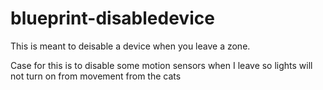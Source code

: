 # blueprint-disabledevice

This is meant to deisable a device when you leave a zone.

Case for this is to disable some motion sensors when I leave so lights will not turn on from movement from the cats
